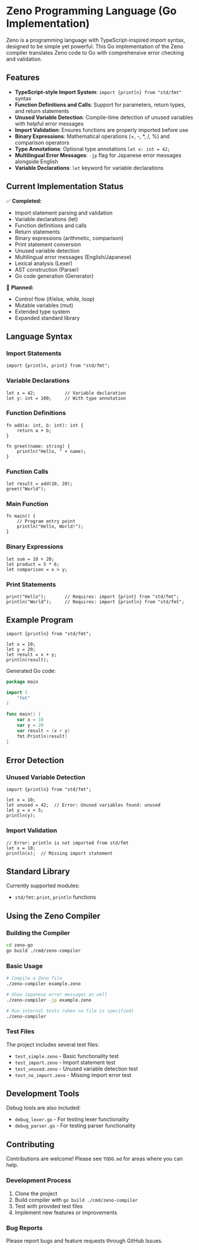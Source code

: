 # Zeno Programming Language (Go Implementation)

Zeno is a programming language with TypeScript-inspired import syntax, designed to be simple yet powerful. This Go implementation of the Zeno compiler translates Zeno code to Go with comprehensive error checking and validation.

## Features

- **TypeScript-style Import System**: `import {println} from "std/fmt"` syntax
- **Function Definitions and Calls**: Support for parameters, return types, and return statements
- **Unused Variable Detection**: Compile-time detection of unused variables with helpful error messages
- **Import Validation**: Ensures functions are properly imported before use
- **Binary Expressions**: Mathematical operations (+, -, *, /, %) and comparison operators
- **Type Annotations**: Optional type annotations `let x: int = 42;`
- **Multilingual Error Messages**: `-jp` flag for Japanese error messages alongside English
- **Variable Declarations**: `let` keyword for variable declarations

## Current Implementation Status

✅ **Completed:**
- Import statement parsing and validation
- Variable declarations (let)
- Function definitions and calls
- Return statements
- Binary expressions (arithmetic, comparison)
- Print statement conversion
- Unused variable detection
- Multilingual error messages (English/Japanese)
- Lexical analysis (Lexer)
- AST construction (Parser)
- Go code generation (Generator)

🔲 **Planned:**
- Control flow (if/else, while, loop)
- Mutable variables (mut)
- Extended type system
- Expanded standard library

## Language Syntax

### Import Statements
```zeno
import {println, print} from "std/fmt";
```

### Variable Declarations
```zeno
let x = 42;           // Variable declaration
let y: int = 100;     // With type annotation
```

### Function Definitions
```zeno
fn add(a: int, b: int): int {
    return a + b;
}

fn greet(name: string) {
    println("Hello, " + name);
}
```

### Function Calls
```zeno
let result = add(10, 20);
greet("World");
```

### Main Function
```zeno
fn main() {
    // Program entry point
    println("Hello, World!");
}
```

### Binary Expressions
```zeno
let sum = 10 + 20;
let product = 5 * 6;
let comparison = x > y;
```

### Print Statements
```zeno
print("Hello");       // Requires: import {print} from "std/fmt";
println("World");     // Requires: import {println} from "std/fmt";
```

## Example Program

```zeno
import {println} from "std/fmt";

let x = 10;
let y = 20;
let result = x + y;
println(result);
```

Generated Go code:

```go
package main

import (
	"fmt"
)

func main() {
	var x = 10
	var y = 20
	var result = (x + y)
	fmt.Println(result)
}
```

## Error Detection

### Unused Variable Detection
```zeno
import {println} from "std/fmt";

let x = 10;
let unused = 42;  // Error: Unused variables found: unused
let y = x + 5;
println(y);
```

### Import Validation
```zeno
// Error: println is not imported from std/fmt
let x = 10;
println(x);  // Missing import statement
```

## Standard Library

Currently supported modules:

- `std/fmt`: `print`, `println` functions

## Using the Zeno Compiler

### Building the Compiler

```bash
cd zeno-go
go build ./cmd/zeno-compiler
```

### Basic Usage

```bash
# Compile a Zeno file
./zeno-compiler example.zeno

# Show Japanese error messages as well
./zeno-compiler -jp example.zeno

# Run internal tests (when no file is specified)
./zeno-compiler
```

### Test Files

The project includes several test files:

- `test_simple.zeno` - Basic functionality test
- `test_import.zeno` - Import statement test
- `test_unused.zeno` - Unused variable detection test
- `test_no_import.zeno` - Missing import error test

## Development Tools

Debug tools are also included:

- `debug_lexer.go` - For testing lexer functionality
- `debug_parser.go` - For testing parser functionality

## Contributing

Contributions are welcome! Please see `TODO.md` for areas where you can help.

### Development Process

1. Clone the project
2. Build compiler with `go build ./cmd/zeno-compiler`
3. Test with provided test files
4. Implement new features or improvements

### Bug Reports

Please report bugs and feature requests through GitHub Issues.

